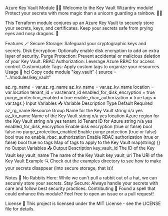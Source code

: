 Azure Key Vault Module 🔐✨
Welcome to the Key Vault Wizardry module! Protect your secrets with more magic than a unicorn guarding a rainbow. 🦄🌈

This Terraform module conjures up an Azure Key Vault to securely store your secrets, keys, and certificates. Keep your secrets safe from prying eyes and nosy dragons. 🐉

Features 🪄
Secure Storage: Safeguard your cryptographic keys and secrets.
Disk Encryption: Optionally enable disk encryption to add an extra layer of security.
Purge Protection: Prevent accidental or malicious deletion of your Key Vault.
RBAC Authorization: Leverage Azure RBAC for access control.
Customizable Tags: Apply custom tags to organize your resources.
Usage 📝
hcl
Copy code
module "key_vault" {
  source = "../modules/key_vault"

  az_rg_name                   = var.az_rg_name
  az_kv_name                   = var.az_kv_name
  location                     = var.location
  tenant_id                    = var.tenant_id
  enabled_for_disk_encryption  = true
  purge_protection_enabled     = true
  enable_rbac_authorization    = true
  tags                         = var.tags
}
Input Variables 📥
Variable	Description	Type	Default	Required
az_rg_name	Resource Group Name for the Key Vault	string	n/a	yes
az_kv_name	Name of the Key Vault	string	n/a	yes
location	Azure region for the Key Vault	string	n/a	yes
tenant_id	Tenant ID for Azure	string	n/a	yes
enabled_for_disk_encryption	Enable disk encryption (true or false)	bool	false	no
purge_protection_enabled	Enable purge protection (true or false)	bool	true	no
enable_rbac_authorization	Enable RBAC authorization (true or false)	bool	true	no
tags	Map of tags to apply to the Key Vault	map(string)	{}	no
Output Variables 📤
Output	Description
key_vault_id	The ID of the Key Vault
key_vault_name	The name of the Key Vault
key_vault_uri	The URI of the Key Vault
Example 🔍
Check out the examples directory to see how to make your secrets disappear (into secure storage, that is)!

Notes 📝
No Rabbits Here: While we can't pull a rabbit out of a hat, we can securely store your secrets.
Stay Secure: Always handle your secrets with care and follow best security practices.
Contributing 🤝
Found a spell that could enhance this module? Feel free to open an issue or a pull request!

License 📄
This project is licensed under the MIT License - see the LICENSE file for details.